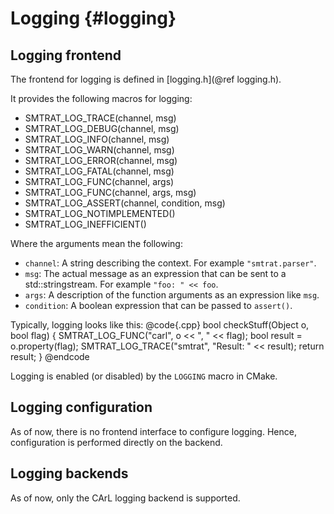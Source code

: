 Logging {#logging}
==================

## Logging frontend

The frontend for logging is defined in [logging.h](@ref logging.h).

It provides the following macros for logging:
- SMTRAT_LOG_TRACE(channel, msg)
- SMTRAT_LOG_DEBUG(channel, msg)
- SMTRAT_LOG_INFO(channel, msg)
- SMTRAT_LOG_WARN(channel, msg)
- SMTRAT_LOG_ERROR(channel, msg)
- SMTRAT_LOG_FATAL(channel, msg)
- SMTRAT_LOG_FUNC(channel, args)
- SMTRAT_LOG_FUNC(channel, args, msg)
- SMTRAT_LOG_ASSERT(channel, condition, msg)
- SMTRAT_LOG_NOTIMPLEMENTED()
- SMTRAT_LOG_INEFFICIENT()

Where the arguments mean the following:
- `channel`: A string describing the context. For example `"smtrat.parser"`.
- `msg`: The actual message as an expression that can be sent to a std::stringstream. For example `"foo: " << foo`.
- `args`: A description of the function arguments as an expression like `msg`.
- `condition`: A boolean expression that can be passed to `assert()`.

Typically, logging looks like this:
@code{.cpp}
bool checkStuff(Object o, bool flag) {
	SMTRAT_LOG_FUNC("carl", o << ", " << flag);
	bool result = o.property(flag);
	SMTRAT_LOG_TRACE("smtrat", "Result: " << result);
	return result;
}
@endcode

Logging is enabled (or disabled) by the `LOGGING` macro in CMake.

## Logging configuration

As of now, there is no frontend interface to configure logging.
Hence, configuration is performed directly on the backend.

## Logging backends

As of now, only the CArL logging backend is supported.
